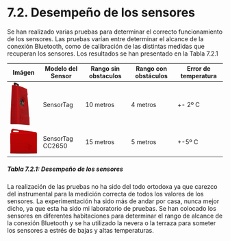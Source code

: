 # 7.2. Desempeño de los sensores

Se han realizado varias pruebas para determinar el correcto funcionamiento de los sensores. Las pruebas varían entre determinar el alcance de la conexión Bluetooth, como de calibración de las distintas medidas que recuperan los sensores. Los resultados se han presentado en la Tabla 7.2.1

| Imágen | Modelo del Sensor | Rango sin obstaculos | Rango con obstáculos | Error de temperatura |
| -- | -- | -- | -- | -- |
| ![](./imagenes/sensortag_clasico.png)| SensorTag | 10 metros | 4 metros | +- 2º C |
| ![](./imagenes/sensortag_nuevo.png) | SensorTag CC2650 | 15 metros | 5 metros | +-5º C |
##### *Tabla 7.2.1: Desempeño de los sensores*

La realización de las pruebas no ha sido del todo ortodoxa ya que carezco del instrumental para la medición correcta de todos los valores de los sensores. La experimentación ha sido más de andar por casa, nunca mejor dicho, ya que esta ha sido mi laboratorio de pruebas. Se han colocado los sensores en diferentes habitaciones para determinar el rango de alcance de la conexión Bluetooth y se ha utilizado la nevera o la terraza para someter los sensores a estrés de bajas y altas temperaturas.